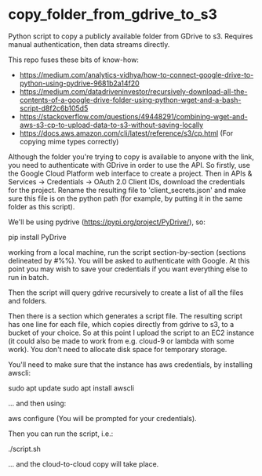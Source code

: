 # copy_folder_from_gdrive_to_s3

Python script to copy a publicly available folder from GDrive to s3. Requires 
manual authentication, then data streams directly.

This repo fuses these bits of know-how:
- https://medium.com/analytics-vidhya/how-to-connect-google-drive-to-python-using-pydrive-9681b2a14f20
- https://medium.com/datadriveninvestor/recursively-download-all-the-contents-of-a-google-drive-folder-using-python-wget-and-a-bash-script-d8f2c6b105d5
- https://stackoverflow.com/questions/49448291/combining-wget-and-aws-s3-cp-to-upload-data-to-s3-without-saving-locally
- https://docs.aws.amazon.com/cli/latest/reference/s3/cp.html (For copying mime types correctly)

Although the folder you're trying to copy is available to anyone with the link, 
you need to authenticate with GDrive in order to use the API. So firstly, use 
the Google Cloud Platform web interface to create a project. Then in 
APIs & Services -> Credentials -> OAuth 2.0 Client IDs, download the credentials 
for the project. Rename the resulting file to 'client_secrets.json' and make 
sure this file is on the python path (for example, by putting it in the same 
folder as this script). 

We'll be using pydrive (https://pypi.org/project/PyDrive/), so:

pip install PyDrive

working from a local machine, run the script section-by-section 
(sections delineated by #%%). You will be asked to authenticate with Google.
At this point you may wish to save your credentials if you want everything else 
to run in batch.
 
Then the script will query gdrive recursively to create a list of all the files 
and folders. 

Then there is a section which generates a script file. The resulting script has 
one line for each file, which copies directly from gdrive to s3, to a bucket of 
your choice. So at this point I upload the script to an EC2 instance (it could 
also be made to work from e.g. cloud-9 or lambda with some work). 
You don't need to allocate disk space for temporary storage. 

You'll need to make sure that the instance has aws credentials, by installing 
awscli:

sudo apt update
sudo apt install awscli

... and then using:

aws configure
(You will be prompted for your credentials).

Then you can run the script, i.e.:

./script.sh

... and the cloud-to-cloud copy will take place. 
